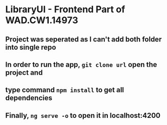 # LibraryUI - Frontend Part of WAD.CW1.14973

## Project was seperated as I can't add both folder into single repo

## In order to run the app, `git clone url` open the project and
## type command `npm install` to get all dependencies

## Finally, `ng serve -o` to open it in localhost:4200